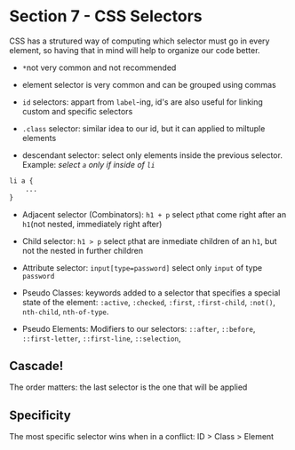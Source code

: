 
# Section 7 - CSS Selectors

CSS has a strutured way of computing which selector must go in every element, so having that in mind will help to organize our code better.

- `*`not very common and not recommended
- element selector is very common and can be grouped using commas
- `id` selectors: appart from `label`-ing, id's are also useful for linking custom and specific selectors

- `.class` selector: similar idea to our id, but it can applied to miltuple elements
- descendant selector: select only elements inside the previous selector. Example: *select `a` only if inside of `li`*
```css
li a {
    ...
}
```
- Adjacent selector (Combinators): `h1 + p` select `p`that come right after an `h1`(not nested, immediately right after)

- Child selector: `h1 > p` select `p`that are inmediate children of an `h1`, but not the nested in further children

- Attribute selector: `input[type=password]` select only `input` of type `password`

- Pseudo Classes: keywords added to a selector that specifies a special state of the element: `:active`, `:checked`, `:first`, `:first-child`, `:not()`, `nth-child`, `nth-of-type`.

- Pseudo Elements: Modifiers to our selectors: `::after`, `::before`, `::first-letter`, `::first-line`, `::selection`,

## Cascade!
The order matters: the last selector is the one that will be applied

## Specificity
The most specific selector wins when in a conflict:
ID > Class > Element